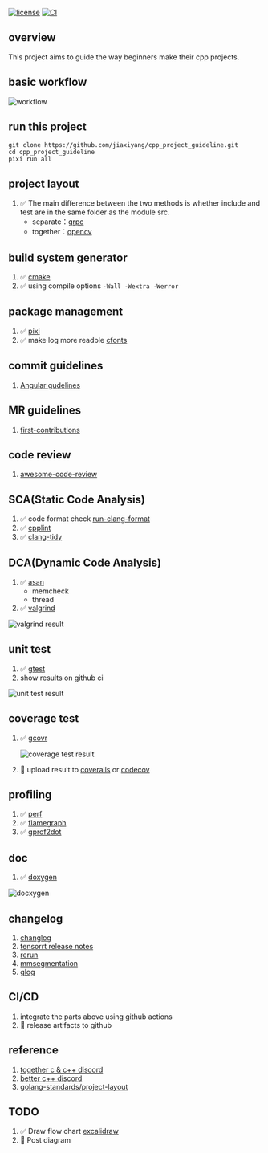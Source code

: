 [![license](https://img.shields.io/badge/license-MIT-blue.svg)](https://github.com/jiaxiyang/cpp_project_guideline/blob/main/LICENSE)
[![CI](https://github.com/jiaxiyang/cpp_project_guideline/actions/workflows/build.yml/badge.svg)](https://github.com/jiaxiyang/cpp_project_guideline/actions/workflows/build.yml)

## overview

This project aims to guide the way beginners make their cpp projects.

## basic workflow

![workflow](https://i.ibb.co/rmKQY1t/9-Hjk-F96-Ry-D.png)

## run this project

```shell
git clone https://github.com/jiaxiyang/cpp_project_guideline.git
cd cpp_project_guideline
pixi run all
```

## project layout

1. ✅ The main difference between the two methods is whether include and test are in the same folder as the module src.
   - separate：[grpc](https://github.com/grpc/grpc)
   - together：[opencv](https://github.com/opencv/opencv)

## build system generator

1. ✅ [cmake](https://cmake.org)
2. ✅ using compile options `-Wall -Wextra -Werror`

## package management

1. ✅ [pixi](https://github.com/prefix-dev/pixi)
2. ✅ make log more readble [cfonts](https://github.com/dominikwilkowski/cfonts)

## commit guidelines

1. [Angular gudelines](https://github.com/angular/angular/blob/22b96b9/CONTRIBUTING.md#-commit-message-guidelines)

## MR guidelines

1. [first-contributions](https://github.com/firstcontributions/first-contributions)

## code review

1. [awesome-code-review](https://github.com/joho/awesome-code-review)

## SCA(Static Code Analysis)

1. ✅ code format check [run-clang-format](https://github.com/Sarcasm/run-clang-format/tree/master)
2. ✅ [cpplint](https://github.com/cpplint/cpplint)
3. ✅ [clang-tidy](https://clang.llvm.org/extra/clang-tidy/)

## DCA(Dynamic Code Analysis)

1. ✅ [asan](https://github.com/google/sanitizers)
   - memcheck
   - thread
2. ✅ [valgrind](https://valgrind.org/)

![valgrind result](https://i.ibb.co/5h5Bh7Q/u98-Co-Md-QSY.png)

## unit test

1. ✅ [gtest](https://github.com/google/googletest)
2. show results on github ci

![unit test result](https://i.ibb.co/FsvywrL/XO3-N0-JH9-T8.png)

## coverage test

1. ✅ [gcovr](https://github.com/gcovr/gcovr)

   ![coverage test result](https://i.ibb.co/YjzcYgk/FFEUy1-HVR2.png)

1. 🔲 upload result to [coveralls](https://coveralls.io/) or [codecov](https://about.codecov.io/)

## profiling

1. ✅ [perf](https://perf.wiki.kernel.org)
2. ✅ [flamegraph](https://github.com/brendangregg/FlameGraph)
3. ✅ [gprof2dot](https://github.com/jrfonseca/gprof2dot)

## doc

1. ✅ [doxygen](https://www.doxygen.nl/)

![docxygen](https://i.ibb.co/0J9pQy9/image.png)

## changelog

1. [changlog](https://keepachangelog.com/zh-CN/1.0.0/)
2. [tensorrt release notes](https://docs.nvidia.com/deeplearning/tensorrt/release-notes/index.html)
3. [rerun](https://github.com/rerun-io/rerun/releases)
4. [mmsegmentation](https://github.com/open-mmlab/mmsegmentation/blob/master/docs/en/changelog.md)
5. [glog](https://github.com/google/glog/blob/master/ChangeLog)

## CI/CD

1. integrate the parts above using github actions
1. 🔲 release artifacts to github

## reference

1. [together c & c++ discord](https://discord.gg/tccpp)
1. [better c++ discord](https://discord.gg/JAEgDRbxtq)
1. [golang-standards/project-layout](https://github.com/golang-standards/project-layout)

## TODO

1. ✅ Draw flow chart [excalidraw](https://excalidraw.com/#json=AC7W9fuO9aIAoZnm8jnxn,bhJRV8CafC8Zq6KXValjEA)
2. 🔲 Post diagram
